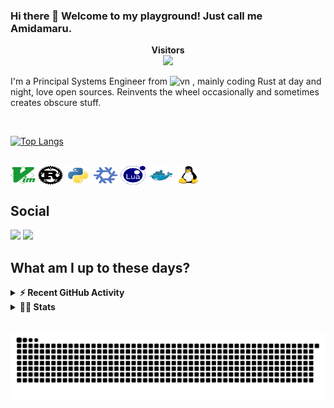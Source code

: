 ### Hi there 👋 Welcome to my playground! Just call me Amidamaru.

<p align="center">
  <b>Visitors</b><br>
  <img src="https://profile-counter.glitch.me/thaodt/count.svg" />
</p>

I'm a Principal Systems Engineer from <img src="https://static.dwcdn.net/css/flag-icons/flags/4x3/vn.svg" alt="vn" height="25"/> , 
mainly coding Rust at day and night, love open sources. Reinvents the wheel occasionally and sometimes creates obscure stuff.

<br>

[![Top Langs](https://github-readme-stats.vercel.app/api/top-langs/?username=thaodt&layout=compact&theme=gotham&cache_seconds=86400)](https://github.com/thaodt/thaodt)


<div style="display: inline_block"><br>
  <img align="center" alt="thaodt-nvim" height="30" width="40" src="https://raw.githubusercontent.com/devicons/devicon/master/icons/vim/vim-plain.svg">
  <img align="center" alt="thaodt-rust" height="30" width="40" src="https://raw.githubusercontent.com/devicons/devicon/master/icons/rust/rust-original.svg">
  <img align="center" alt="thaodt-python" height="30" width="40" src="https://raw.githubusercontent.com/devicons/devicon/master/icons/python/python-original.svg">
  <img align="center" alt="thaodt-nix" height="30" width="40" src="https://raw.githubusercontent.com/devicons/devicon/master/icons/nixos/nixos-plain.svg">  
  <img align="center" alt="thaodt-lua" height="30" width="40" src="https://raw.githubusercontent.com/devicons/devicon/master/icons/lua/lua-plain.svg">
  <img align="center" alt="thaodt-docker" height="30" width="40" src="https://raw.githubusercontent.com/devicons/devicon/master/icons/docker/docker-original.svg">
  <img align="center" alt="thaodt-linux" height="30" width="40" src="https://raw.githubusercontent.com/devicons/devicon/master/icons/linux/linux-original.svg">
</div>

## Social

<div>
  <a href="https://twitter.com/dreamsparkis" target="_blank"><img src="https://img.shields.io/badge/-Twitter-%23E4405F?style=for-the-badge&logo=twitter&logoColor=white" target="_blank"></a>
  <a href = "mailto:ardtimeit@gmail.com"><img src="https://img.shields.io/badge/-Gmail-%23333?style=for-the-badge&logo=gmail&logoColor=white" target="_blank"></a>

</div>

## What am I up to these days?
<details>
  <summary><b>⚡ Recent GitHub Activity</b></summary>
    <p>

<!--START_SECTION:activity-->
1. ❌ Closed PR [#367](https://github.com/informalsystems/hermes-sdk/pull/367) in [informalsystems/hermes-sdk](https://github.com/informalsystems/hermes-sdk)
2. 🗣 Commented on [#6](https://github.com/radumarias/syncoxiders/issues/6#issuecomment-2513403127) in [radumarias/syncoxiders](https://github.com/radumarias/syncoxiders)
3. ❗ Opened issue [#27](https://github.com/radumarias/syncoxiders/issues/27) in [radumarias/syncoxiders](https://github.com/radumarias/syncoxiders)
4. ❗ Opened issue [#26](https://github.com/radumarias/syncoxiders/issues/26) in [radumarias/syncoxiders](https://github.com/radumarias/syncoxiders)
5. ❗ Opened issue [#25](https://github.com/radumarias/syncoxiders/issues/25) in [radumarias/syncoxiders](https://github.com/radumarias/syncoxiders)
6. 🎉 Merged PR [#25](https://github.com/thaodt/feeds-reader/pull/25) in [thaodt/feeds-reader](https://github.com/thaodt/feeds-reader)
7. 🗣 Commented on [#2](https://github.com/thaodt/dots/pull/2#issuecomment-2342929266) in [thaodt/dots](https://github.com/thaodt/dots)
8. 🎉 Merged PR [#2](https://github.com/thaodt/dots/pull/2) in [thaodt/dots](https://github.com/thaodt/dots)
9. 💪 Opened PR [#2](https://github.com/thaodt/dots/pull/2) in [thaodt/dots](https://github.com/thaodt/dots)
10. 🗣 Commented on [#393](https://github.com/informalsystems/hermes-sdk/issues/393#issuecomment-2251940840) in [informalsystems/hermes-sdk](https://github.com/informalsystems/hermes-sdk)
<!--END_SECTION:activity-->
  </p>
</details>


<details>
  <summary><b>👨‍💻 Stats</b></summary>
  <p align="center">
    <a>
      <img align="center" src="https://gist.githubusercontent.com/thaodt/1db1d598a9e4550fa45eaede87135b3b/raw/97f3e5e943703e61b223dbc8cfa33ae9a5beb97b/github-metrics.svg"/>
    </a>
  </p>
</details>
<br>
<p align="center">
  <img width="600" src="https://raw.githubusercontent.com/thaodt/thaodt/master/assets/github-snake.svg" />
</p>
